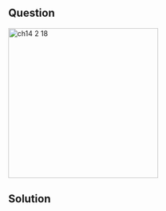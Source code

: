 ## Question
<img width="300" alt="ch14 2 18" src="https://github.com/user-attachments/assets/93a85a1b-0af3-4022-8163-5438d2b3182a" />

## Solution




